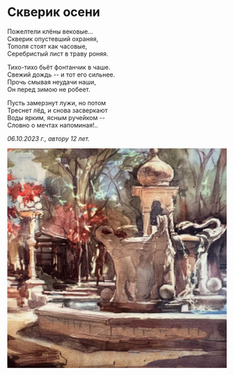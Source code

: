 # Скверик осени

Пожелтели клёны вековые...  
Скверик опустевший охраняя,  
Тополя стоят как часовые,  
Серебристый лист в траву роняя.

Тихо-тихо бьёт фонтанчик в чаше.  
Свежий дождь -- и тот его сильнее.  
Прочь смывая неудачи наши,  
Он перед зимою не робеет.

Пусть замерзнут лужи, но потом  
Треснет лёд, и снова засверкают  
Воды ярким, ясным ручейком --  
Словно о мечтах напоминая!..

*06.10.2023 г., автору 12 лет.*

![Скверик осени](../images/garden-of-autumn.jpg)

